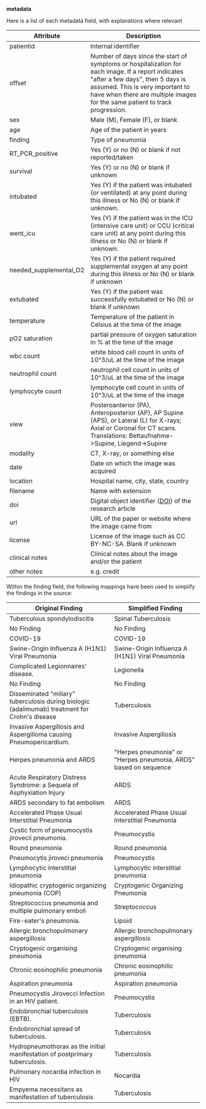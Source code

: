**metadata**

Here is a list of each metadata field, with explanations where relevant

| Attribute | Description |
|------|-----|
| patientid | Internal identifier |
| offset | Number of days since the start of symptoms or hospitalization for each image. If a report indicates "after a few days", then 5 days is assumed. This is very important to have when there are multiple images for the same patient to track progression. |
| sex | Male (M), Female (F), or blank |
| age | Age of the patient in years |
| finding | Type of pneumonia |
| RT_PCR_positive | Yes (Y) or no (N) or blank if not reported/taken |
| survival | Yes (Y) or no (N) or blank if unknown|
| intubated | Yes (Y) if the patient was intubated (or ventilated) at any point during this illness or No (N) or blank if unknown. |
| went_icu | Yes (Y) if the patient was in the ICU (intensive care unit) or CCU (critical care unit) at any point during this illness or No (N) or blank if unknown.|
| needed_supplemental_O2 | Yes (Y) if the patient required supplemental oxygen at any point during this illness or No (N) or blank if unknown |
| extubated | Yes (Y) if the patient was successfully extubated or No (N) or blank if unknown |
| temperature | Temperature of the patient in Celsius at the time of the image|
| pO2 saturation | partial pressure of oxygen saturation in % at the time of the image |
| wbc count | white blood cell count in units of 10^3/uL at the time of the image |
| neutrophil count | neutrophil cell count in units of 10^3/uL at the time of the image |
| lymphocyte count | lymphocyte cell count in units of 10^3/uL at the time of the image |
| view | Posteroanterior (PA), Anteroposterior (AP), AP Supine (APS), or Lateral (L) for X-rays; Axial or Coronal for CT scans. Translations: Bettaufnahme->Supine, Liegend->Supine|
| modality | CT, X-ray, or something else |
| date | Date on which the image was acquired |
| location | Hospital name, city, state, country |
| filename | Name with extension |
| doi | Digital object identifier ([DOI](https://en.wikipedia.org/wiki/Digital_object_identifier)) of the research article |
| url | URL of the paper or website where the image came from |
| license | License of the image such as CC BY-NC-SA. Blank if unknown |
| clinical notes | Clinical notes about the image and/or the patient |
| other notes | e.g. credit |

Within the finding field, the following mappings have been used to simplify the findings in the source:

|       Original Finding        |       Simplified Finding      |
|       ------------------      |       -------------------     |
| Tuberculous spondylodiscitis | Spinal Tuberculosis |
| No Finding | No Finding |
| COVID-19 | COVID-19 |
| Swine-Origin Influenza A (H1N1) Viral Pneumonia | Swine-Origin Influenza A (H1N1) Viral Pneumonia |
| Complicated Legionnaires' disease. | Legionella |
| No Finding | No Finding |
| Disseminated "miliary" tuberculosis during biologic (adalimumab) treatment for Crohn's disease | Tuberculosis |
| Invasive Aspergillosis and Aspergilloma causing Pneumopericardium. | Invasive Aspergillosis |
| Herpes pneumonia and ARDS | "Herpes pneumonia" or "Herpes pneumonia, ARDS" based on sequence
| Acute Respiratory Distress Syndrome: a Sequela of Asphyxiation Injury | ARDS |
| ARDS secondary to fat embolism | ARDS |
| Accelerated Phase Usual Interstitial Pneumonia | Accelerated Phase Usual Interstitial Pneumonia |
| Cystic form of pneumocystis jirovecii pneumonia. | Pneumocystis |
| Round pneumonia | Round pneumonia |
| Pneumocytis jiroveci pneumonia | Pneumocystis |
| Lymphocytic interstitial pneumonia | Lymphocytic interstitial pneumonia |
| Idiopathic cryptogenic organizing pneumonia (COP) | Cryptogenic Organizing Pneumonia |
| Streptococcus pneumonia and multiple pulmonary emboli | Streptococcus |
| Fire-eater's pneumonia. | Lipoid |
| Allergic bronchopulmonary aspergillosis | Allergic bronchopulmonary aspergillosis |
| Cryptogenic organising pneumonia | Cryptogenic organising pneumonia |
| Chronic eosinophilic pneumonia | Chronic eosinophilic pneumonia |
| Aspiration pneumonia | Aspiration pneumonia |
| Pneumocystis Jirovecci Infection in an HIV patient. | Pneumocystis |
| Endobronchial tuberculosis (EBTB). | Tuberculosis |
| Endobronchial spread of tuberculosis. | Tuberculosis |
| Hydropneumothorax as the initial manifestation of postprimary tuberculosis. | Tuberculosis |
| Pulmonary nocardia infection in HIV | Nocardia |
| Empyema necessitans as manifestation of tuberculosis | Tuberculosis |

